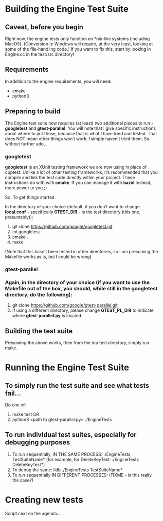 # Building the Engine Test Suite

## Caveat, before you begin

Right now, the engine tests only function on \*nix-like systems (including MacOS). (Conversion to Windows will require, at the very least, looking at some of the file-handling code.) If you want to fix this, start by looking in Engine.cc in the test/src directory!

## Requirements

In addition to the engine requirements, you will need:

* cmake
* python3

## Preparing to build

The Engine test suite now requires (at least) two additional pieces to run - **googletest** and **gtest-parallel**. You will note that I give specific instructions about where to put these, because that is what I have tried and tested. That does NOT mean other things won’t work; I simply haven’t tried them. So without further ado…

### googletest

**googletest** is an XUnit testing framework we are now using in place of cpptest. Unlike a lot of other testing frameworks, it’s recommended that you compile and link the test code directly within your project. These instructions do with with **cmake**. If you can manage it with **bazel** instead, more power to you ;)

So. To get things started.

In the directory of your choice (default, if you don’t want to change **local.conf** - specifically **GTEST\_DIR** - is the test directory (this one, presumably)):

1. git clone https://github.com/google/googletest.git
2. cd googletest
3. cmake .
4. make

(Note that this hasn’t been tested in other directories, so I am presuming the Makefile works as is, but I could be wrong)

### gtest-parallel

### Again, in the directory of your choice (if you want to use the Makefile out of the box, you should, while still in the googletest directory, do the following):

1. git clone https://github.com/google/gtest-parallel.git
2. If using a different directory, please change **GTEST\_PL\_DIR** to indicate where **gtest-parallel.py** is located.

## Building the test suite

Presuming the above works, then from the top test directory, simply run make.

# Running the Engine Test Suite

## To simply run the test suite and see what tests fail...

Do one of:

1. make test OR
2. python3 \<path to gtest-parallel.py\> ./EngineTests

## To run individual test suites, especially for debugging purposes

1. To run sequentially, IN THE SAME PROCESS: ./EngineTests TestSuiteName* (for example, for DeleteKeyTest: ./EngineTests DeleteKeyTest*) 
2. To debug the same: lldb ./EngineTests TestSuiteName*
3. To run sequentially IN DIFFERENT PROCESSES: (FIXME - is this really the case?) 

# Creating new tests

Script next on the agenda...

